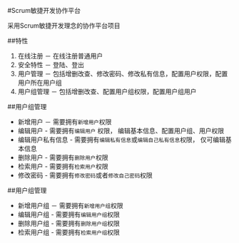 #Scrum敏捷开发协作平台

采用Scrum敏捷开发理念的协作平台项目


##特性

 1. 在线注册 － 在线注册普通用户
 2. 安全特性 － 登陆、登出
 3. 用户管理  － 包括增删改查、修改密码、修改私有信息，配置用户权限，配置用户所在用户组
 4. 用户组管理 － 包括增删改查、配置用户组权限，配置用户组用户


##用户组管理
 
 * 新增用户 － 需要拥有``新增用户``权限
 * 编辑用户 - 需要拥有``编辑用户`` 权限， 编辑基本信息、配置用户组、用户权限
 * 编辑用户私有信息 - 需要拥有``编辑私有信息``或``编辑自己私有信息``权限， 仅可编辑基本信息
 * 删除用户 - 需要拥有``删除用户``权限
 * 检索用户 - 需要拥有``检索用户``权限
 * 修改密码 - 需要拥有``修改密码``或者``修改自己密码``权限
 
##用户组管理

 *  新增用户组 － 需要拥有``新增用户组``权限
 *  编辑用户组 - 需要拥有``编辑用户组``权限
 *  删除用户组 - 需要拥有``删除用户组``权限
 *  检索用户组 - 需要拥有``检索用户组``权限



 